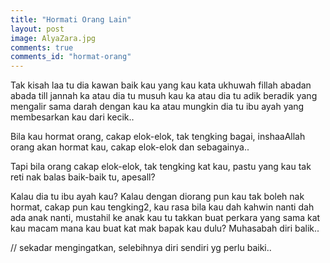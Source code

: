 ```yaml
---
title: "Hormati Orang Lain"
layout: post
image: AlyaZara.jpg
comments: true
comments_id: "hormat-orang"
---
```


Tak kisah laa tu dia kawan baik kau yang kau kata
ukhuwah fillah abadan abada till jannah ka atau
dia tu musuh kau ka atau dia tu adik beradik yang
mengalir sama darah dengan kau ka atau mungkin
dia tu ibu ayah yang membesarkan kau dari kecik..   

Bila kau hormat orang,
cakap elok-elok,
tak tengking bagai,
inshaaAllah orang akan hormat kau,
cakap elok-elok dan sebagainya..   

Tapi bila orang cakap elok-elok,
tak tengking kat kau,
pastu yang kau tak reti nak balas baik-baik tu,
apesall?   

Kalau dia tu ibu ayah kau?
Kalau dengan diorang pun kau tak boleh nak hormat,
cakap pun kau tengking2,
kau rasa bila kau dah kahwin nanti dah ada anak nanti,
mustahil ke anak kau tu takkan buat perkara yang sama kat kau
macam mana kau buat kat mak bapak kau dulu?
Muhasabah diri balik..   

// sekadar mengingatkan, selebihnya diri sendiri yg perlu baiki..
